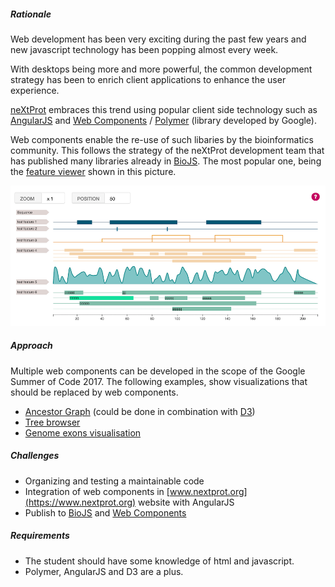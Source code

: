 ##### Rationale

Web development has been very exciting during the past few years and new javascript technology has been popping almost every week.

With desktops being more and more powerful, the common development strategy has been to enrich client applications to enhance the user experience.

[neXtProt](https://www.nextprot.org) embraces this trend using popular client side technology such as [AngularJS](https://angularjs.org/) and [Web Components](https://www.webcomponents.org/) / [Polymer](https://www.polymer-project.org/1.0/) (library developed by Google).

Web components enable the re-use of such libaries by the bioinformatics community. This follows the strategy of the neXtProt development team that has published many libraries already in [BioJS](https://biojs.net/). The most popular one, being the [feature viewer](https://github.com/calipho-sib/feature-viewer) shown in this picture.

![DotPlot](data/projects/images/feature-viewer.png)

##### Approach

Multiple web components can be developed in the scope of the Google Summer of Code 2017. The following examples, show visualizations that should be replaced by web components.

-	[Ancestor Graph](https://www.nextprot.org/term/TS-0079/parentGraph) (could be done in combination with [D3](https://d3js.org/)\)
-	[Tree browser](https://www.nextprot.org/term/TS-0564/browser)
-	[Genome exons visualisation](https://www.nextprot.org/entry/NX_P52701/exons)

##### Challenges

-	Organizing and testing a maintainable code
-	Integration of web components in [www.nextprot.org](https://www.nextprot.org) website with AngularJS
-	Publish to [BioJS](https://biojs.net/) and [Web Components](https://www.webcomponents.org/)

##### Requirements

-	The student should have some knowledge of html and javascript.
-	Polymer, AngularJS and D3 are a plus.

